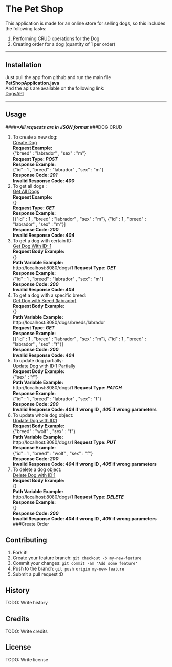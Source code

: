 # The Pet Shop
This application is made for an online store for selling dogs,
so this includes the following tasks:  
1. Performing CRUD operations for the Dog
2. Creating order for a dog (quantity of 1 per order)
***
## Installation
Just pull the app from github and run the main file  
**PetShopApplication.java**  
And the apis are available on the following link:  
[DogsAPI](http://localhost:8080/dogs)
***
## Usage
####*__*All requests are in JSON format__*
###DOG CRUD
1. To create a new dog:  
   [Create Dog](http://localhost:8080/dogs)  
    **Request Example:**  
   {"breed" : "labrador" , "sex" : "m"}  
    **Request Type: _POST_**  
   **Response Example:**  
   {"id" : 1 , "breed" : "labrador" , "sex" : "m"}  
   **Response Code: _201_**  
   **Invalid Response Code: _400_**
2. To get all dogs :  
      [Get All Dogs](http://localhost:8080/dogs)  
      **Request Example:**  
      {}  
      **Request Type: _GET_**  
      **Response Example:**    
      [{"id" : 1 , "breed" : "labrador" , "sex" : "m"},  {"id" : 1 , "breed" : "labrador" , "sex" : "m"}]  
      **Response Code: _200_**  
      **Invalid Response Code: _404_**
3. To get a dog with certain ID:  
      [Get Dog With ID: 1](http://localhost:8080/dogs/1)  
      **Request Body Example:**  
      {}  
      **Path Variable Example:**  
      http://localhost:8080/dogs/1
      **Request Type: _GET_**  
      **Response Example:**  
      {"id" : 1 , "breed" : "labrador" , "sex" : "m"}  
      **Response Code: _200_**  
      **Invalid Response Code: _404_**
4. To get a dog with a specific breed:  
      [Get Dog with Breed (labrador)](http://localhost:8080/dogs/breeds/labrador)  
      **Request Body Example:**  
      {}  
      **Path Variable Example:**  
      http://localhost:8080/dogs/breeds/labrador  
      **Request Type: _GET_**  
      **Response Example:**  
      [{"id" : 1 , "breed" : "labrador" , "sex" : "m"},  {"id" : 1 , "breed" : "labrador" , "sex" : "f"}]  
      **Response Code: _200_**  
      **Invalid Response Code: _404_**
5. To update dog partially:  
      [Update Dog with ID:1 Partially](http://localhost:8080/dogs/1)  
      **Request Body Example:**  
      {"sex" : "f"}  
      **Path Variable Example:**  
      http://localhost:8080/dogs/1
      **Request Type: _PATCH_**  
      **Response Example:**  
      {"id" : 1 , "breed" : "labrador" , "sex" : "f"}  
      **Response Code: _200_**  
      **Invalid Response Code: _404_ if wrong ID , _405_ if wrong parameters**
6. To update whole dog object:  
      [Update Dog with ID:1](http://localhost:8080/dogs/1)  
      **Request Body Example:**  
      {"breed" : "wolf" , "sex" : "f"}  
      **Path Variable Example:**  
      http://localhost:8080/dogs/1
      **Request Type: _PUT_**  
      **Response Example:**  
      {"id" : 1 , "breed" : "wolf" , "sex" : "f"}  
      **Response Code: _200_**  
      **Invalid Response Code: _404_ if wrong ID , _405_ if wrong parameters**
7. To delete a dog object:  
   [Delete Dog with ID:1](http://localhost:8080/dogs/1)  
   **Request Body Example:**  
   {}  
   **Path Variable Example:**  
   http://localhost:8080/dogs/1
   **Request Type: _DELETE_**  
   **Response Example:**  
   {}  
   **Response Code: _200_**  
   **Invalid Response Code: _404_ if wrong ID , _405_ if wrong parameters**
###Create Order

## Contributing

1. Fork it!
2. Create your feature branch: `git checkout -b my-new-feature`
3. Commit your changes: `git commit -am 'Add some feature'`
4. Push to the branch: `git push origin my-new-feature`
5. Submit a pull request :D

## History

TODO: Write history

## Credits

TODO: Write credits

## License

TODO: Write license